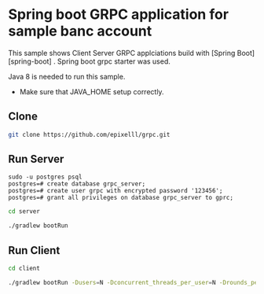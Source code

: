 Spring boot GRPC application for sample banc account
========================================

This sample shows Client Server GRPC applciations build with  [Spring Boot][spring-boot] . Spring boot grpc starter was used.

Java 8 is needed to run this sample.

- Make sure that JAVA_HOME setup correctly.

Clone
--------

```sh
git clone https://github.com/epixelll/grpc.git
```

Run Server
--------

```create database/user in postgres like below, or you can change it as you like in applicatin.properties of project.
sudo -u postgres psql
postgres=# create database grpc_server;
postgres=# create user grpc with encrypted password '123456';
postgres=# grant all privileges on database grpc_server to gprc;
```

```sh
cd server
```

```sh
./gradlew bootRun
```

Run Client
--------

```sh
cd client
```

```sh
./gradlew bootRun -Dusers=N -Dconcurrent_threads_per_user=N -Drounds_per_thread=N
```

